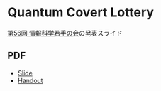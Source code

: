 Quantum Covert Lottery
============================

[第56回 情報科学若手の会](https://wakate.org/2023/08/04/56th-general/)の発表スライド

## PDF

- [Slide](https://y-yu.github.io/quantum-covert-lottery-slide/quantum_covert_lottery.pdf)
- [Handout](https://y-yu.github.io/quantum-covert-lottery-slide/quantum_covert_lottery_without_animation.pdf)
